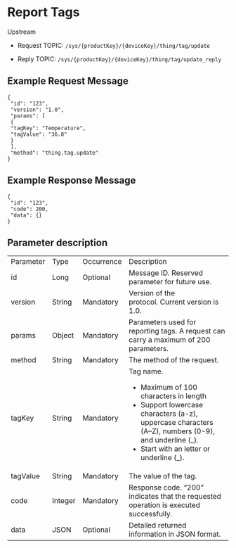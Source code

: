 # Report Tags

Upstream
- Request TOPIC: `/sys/{productKey}/{deviceKey}/thing/tag/update`

- Reply TOPIC: `/sys/{productKey}/{deviceKey}/thing/tag/update_reply`

## Example Request Message

```
{
 "id": "123",
 "version": "1.0",
 "params": [
 {
 "tagKey": "Temperature",
 "tagValue": "36.8"
 }
 ],
 "method": "thing.tag.update"
}

```

## Example Response Message

```
{
 "id": "123",
 "code": 200,
 "data": {}
}

```

## Parameter description

<table>
  <tr>
    <td>Parameter</td>
    <td>Type</td>
    <td>Occurrence</td>
    <td>Description</td>
  </tr>
  <tr>
    <td>id</td>
    <td>Long</td>
    <td>Optional</td>
    <td>Message ID. Reserved parameter for future use.</td>
  </tr>
  <tr>
    <td>version</td>
    <td>String</td>
    <td>Mandatory</td>
    <td>Version of the protocol. Current version is 1.0.</td>
  </tr>
  <tr>
    <td>params</td>
    <td>Object</td>
    <td>Mandatory</td>
    <td>Parameters used for reporting tags. A request can carry a maximum of 200 parameters.</td>
  </tr>
  <tr>
    <td>method</td>
    <td>String</td>
    <td>Mandatory</td>
    <td>The method of the request.</td>
  </tr>
  <tr>
    <td>tagKey</td>
    <td>String</td>
    <td>Mandatory</td>
    <td>Tag name.
      <ul>
        <li>Maximum of 100 characters in length</li>
        <li>Support lowercase characters (a-z), uppercase characters (A–Z), numbers (0-9), and underline (_). </li>
        <li>Start with an letter or underline (_).</li>
      </ul></td>
  </tr>
  <tr>
    <td>tagValue</td>
    <td>String</td>
    <td>Mandatory</td>
    <td>The value of the tag.</td>
  </tr>
  <tr>
    <td>code</td>
    <td>Integer</td>
    <td>Mandatory</td>
    <td>Response code. &ldquo;200&rdquo; indicates that the requested operation is executed successfully.</td>
  </tr>
  <tr>
    <td>data</td>
    <td>JSON</td>
    <td>Optional</td>
    <td>Detailed returned information in JSON format.</td>
  </tr>
</table>

